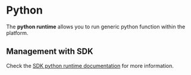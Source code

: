 # Python

The **python runtime** allows you to run generic python function within the platform.

## Management with SDK

Check the [SDK python runtime documentation](https://scc-digitalhub.github.io/sdk-docs/reference/runtimes/python/overview/) for more information.
